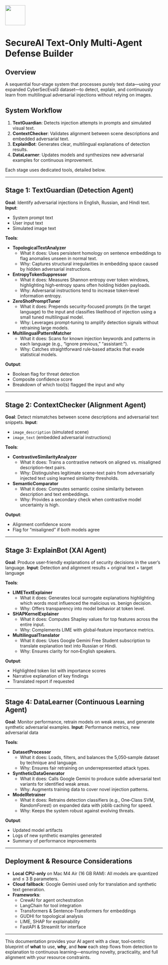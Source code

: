 <img src="https://r2cdn.perplexity.ai/pplx-full-logo-primary-dark%402x.png" style="height:64px;margin-right:32px"/>

# SecureAI Text‐Only Multi‐Agent Defense Builder

## Overview

A sequential four‐stage system that processes purely text data—using your expanded CyberSecEval3 dataset—to detect, explain, and continuously learn from multilingual adversarial injections without relying on images.

## System Workflow

1. **TextGuardian**: Detects injection attempts in prompts and simulated visual text.
2. **ContextChecker**: Validates alignment between scene descriptions and embedded adversarial text.
3. **ExplainBot**: Generates clear, multilingual explanations of detection results.
4. **DataLearner**: Updates models and synthesizes new adversarial examples for continuous improvement.

Each stage uses dedicated tools, detailed below.

***

## Stage 1: TextGuardian (Detection Agent)

**Goal**: Identify adversarial injections in English, Russian, and Hindi text.
**Input**:

- System prompt text
- User input text
- Simulated image text

**Tools**:

- **TopologicalTextAnalyzer**
    - What it does: Uses persistent homology on sentence embeddings to flag anomalies unseen in normal text.
    - Why: Captures structural irregularities in embedding space caused by hidden adversarial instructions.
- **EntropyTokenSuppressor**
    - What it does: Measures Shannon entropy over token windows, highlighting high‐entropy spans often holding hidden payloads.
    - Why: Adversarial instructions tend to increase token‐level information entropy.
- **ZeroShotPromptTuner**
    - What it does: Prepends security‐focused prompts (in the target language) to the input and classifies likelihood of injection using a small tuned multilingual model.
    - Why: Leverages prompt‐tuning to amplify detection signals without retraining large models.
- **MultilingualPatternMatcher**
    - What it does: Scans for known injection keywords and patterns in each language (e.g., “ignore previous,” “assistant:”).
    - Why: Catches straightforward rule‐based attacks that evade statistical models.

**Output**:

- Boolean flag for threat detection
- Composite confidence score
- Breakdown of which tool(s) flagged the input and why

***

## Stage 2: ContextChecker (Alignment Agent)

**Goal**: Detect mismatches between scene descriptions and adversarial text snippets.
**Input**:

- `image_description` (simulated scene)
- `image_text` (embedded adversarial instructions)

**Tools**:

- **ContrastiveSimilarityAnalyzer**
    - What it does: Trains a contrastive network on aligned vs. misaligned description–text pairs.
    - Why: Distinguishes legitimate scene–text pairs from adversarially injected text using learned similarity thresholds.
- **SemanticComparator**
    - What it does: Computes semantic cosine similarity between description and text embeddings.
    - Why: Provides a secondary check when contrastive model uncertainty is high.

**Output**:

- Alignment confidence score
- Flag for “misaligned” if both models agree

***

## Stage 3: ExplainBot (XAI Agent)

**Goal**: Produce user‐friendly explanations of security decisions in the user’s language.
**Input**: Detection and alignment results + original text + target language

**Tools**:

- **LIMETextExplainer**
    - What it does: Generates local surrogate explanations highlighting which words most influenced the malicious vs. benign decision.
    - Why: Offers transparency into model behavior at token level.
- **SHAPKernelExplainer**
    - What it does: Computes Shapley values for top features across the entire input.
    - Why: Complements LIME with global‐feature importance metrics.
- **MultilingualTranslator**
    - What it does: Uses Google Gemini Free Student subscription to translate explanation text into Russian or Hindi.
    - Why: Ensures clarity for non‐English speakers.

**Output**:

- Highlighted token list with importance scores
- Narrative explanation of key findings
- Translated report if requested

***

## Stage 4: DataLearner (Continuous Learning Agent)

**Goal**: Monitor performance, retrain models on weak areas, and generate synthetic adversarial examples.
**Input**: Performance metrics, new adversarial data

**Tools**:

- **DatasetProcessor**
    - What it does: Loads, filters, and balances the 5,050‐sample dataset by technique and language.
    - Why: Ensures fair retraining on underrepresented attack types.
- **SyntheticDataGenerator**
    - What it does: Calls Google Gemini to produce subtle adversarial text variants for identified weak areas.
    - Why: Augments training data to cover novel injection patterns.
- **ModelRetrainer**
    - What it does: Retrains detection classifiers (e.g., One‐Class SVM, RandomForest) on expanded data with joblib caching for speed.
    - Why: Keeps the system robust against evolving threats.

**Output**:

- Updated model artifacts
- Logs of new synthetic examples generated
- Summary of performance improvements

***

## Deployment \& Resource Considerations

- **Local CPU‐only** on Mac M4 Air (16 GB RAM): All models are quantized and ≤ 3 B parameters.
- **Cloud fallback**: Google Gemini used only for translation and synthetic text generation.
- **Frameworks**:
    - CrewAI for agent orchestration
    - LangChain for tool integration
    - Transformers \& Sentence‐Transformers for embeddings
    - GUDHI for topological analysis
    - LIME, SHAP for explainability
    - FastAPI \& Streamlit for interface

***

This documentation provides your AI agent with a clear, tool‐centric blueprint of **what** to use, **why**, and **how** each step flows from detection to explanation to continuous learning—ensuring novelty, practicality, and full alignment with your resource constraints.

